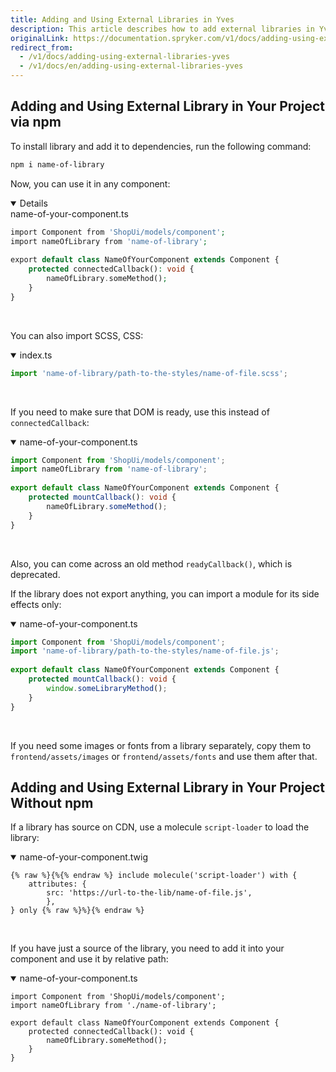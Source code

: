 ```yaml
---
title: Adding and Using External Libraries in Yves
description: This article describes how to add external libraries in Yves.
originalLink: https://documentation.spryker.com/v1/docs/adding-using-external-libraries-yves
redirect_from:
  - /v1/docs/adding-using-external-libraries-yves
  - /v1/docs/en/adding-using-external-libraries-yves
---
```


## Adding and Using External Library in Your Project via npm

To install library and add it to dependencies, run the following command:

```bash
npm i name-of-library
```

Now, you can use it in any component:

<details open>
<suammry>name-of-your-component.ts</summary>
    
```php
import Component from 'ShopUi/models/component';
import nameOfLibrary from 'name-of-library';
 
export default class NameOfYourComponent extends Component {
	protected connectedCallback(): void {
		nameOfLibrary.someMethod();
	}
}
```
    
</br>
</details>

You can also import SCSS, CSS:

<details open>
<summary>index.ts</summary>
    
    
```typescript
import 'name-of-library/path-to-the-styles/name-of-file.scss';
```
   
</br>
</details>
    
If you need to make sure that DOM is ready, use this instead of `connectedCallback`:

<details open>
<summary>name-of-your-component.ts</summary>
    
```typescript
import Component from 'ShopUi/models/component';
import nameOfLibrary from 'name-of-library';
 
export default class NameOfYourComponent extends Component {
	protected mountCallback(): void {
		nameOfLibrary.someMethod();
	}
}
```
    
</br>
</details>

Also, you can come across an old method `readyCallback()`, which is deprecated.

If the library does not export anything, you can import a module for its side effects only:

<details open>
<summary>name-of-your-component.ts</summary>
    
```typescript
import Component from 'ShopUi/models/component';
import 'name-of-library/path-to-the-styles/name-of-file.js';
 
export default class NameOfYourComponent extends Component {
	protected mountCallback(): void {
		window.someLibraryMethod();
	}
}
```
    
</br>
</details>

If you need some images or fonts from a library separately, copy them to `frontend/assets/images` or `frontend/assets/fonts` and use them after that.

## Adding and Using External Library in Your Project Without npm
If a library has source on CDN, use a molecule `script-loader` to load the library:

<details open>
<summary>name-of-your-component.twig</summary>
    
```twig
{% raw %}{%{% endraw %} include molecule('script-loader') with {
	attributes: {
		src: 'https://url-to-the-lib/name-of-file.js',
		},
} only {% raw %}%}{% endraw %}
```
    
</br>
</details>

If you have just a source of the library, you need to add it into your component and use it by relative path:

<details open>
<summary>name-of-your-component.ts</summary>
    
```twig
import Component from 'ShopUi/models/component';
import nameOfLibrary from './name-of-library';
 
export default class NameOfYourComponent extends Component {
	protected connectedCallback(): void {
		nameOfLibrary.someMethod();
	}
}
```
    
</br>
</details>
